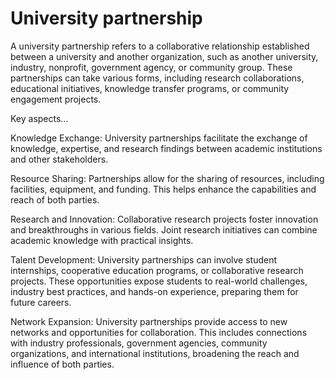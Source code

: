# University partnership

A university partnership refers to a collaborative relationship established between a university and another organization, such as another university, industry, nonprofit, government agency, or community group. These partnerships can take various forms, including research collaborations, educational initiatives, knowledge transfer programs, or community engagement projects. 

Key aspects…

Knowledge Exchange: University partnerships facilitate the exchange of knowledge, expertise, and research findings between academic institutions and other stakeholders. 

Resource Sharing: Partnerships allow for the sharing of resources, including facilities, equipment, and funding. This helps enhance the capabilities and reach of both parties.

Research and Innovation: Collaborative research projects foster innovation and breakthroughs in various fields. Joint research initiatives can combine academic knowledge with practical insights.

Talent Development: University partnerships can involve student internships, cooperative education programs, or collaborative research projects. These opportunities expose students to real-world challenges, industry best practices, and hands-on experience, preparing them for future careers.

Network Expansion: University partnerships provide access to new networks and opportunities for collaboration. This includes connections with industry professionals, government agencies, community organizations, and international institutions, broadening the reach and influence of both parties.
